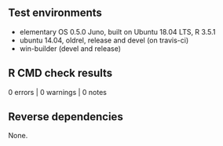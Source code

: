 ## Test environments
* elementary OS 0.5.0 Juno, built on Ubuntu 18.04 LTS, R 3.5.1
* ubuntu 14.04, oldrel, release and devel (on travis-ci)
* win-builder (devel and release)

## R CMD check results

0 errors | 0 warnings | 0 notes

## Reverse dependencies

None.
